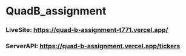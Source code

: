 # QuadB_assignment

### LiveSite: https://quad-b-assignment-t771.vercel.app/
### ServerAPI: https://quad-b-assignment.vercel.app/tickers
